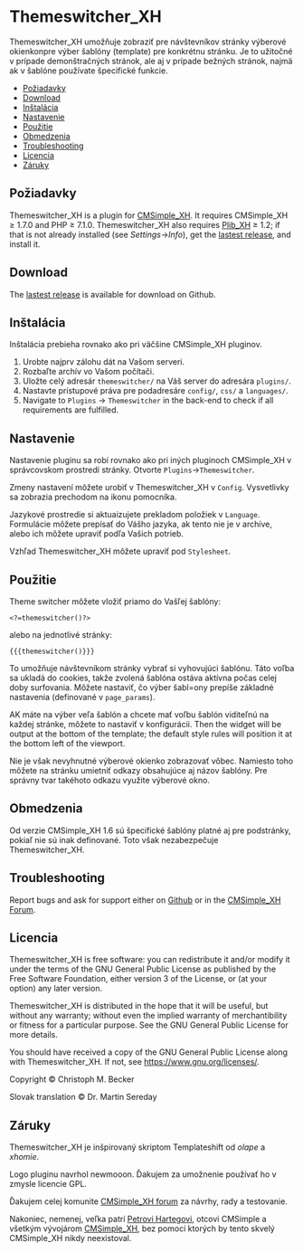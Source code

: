 # Themeswitcher_XH

Themeswitcher_XH umožňuje zobraziť pre návštevníkov stránky
výberové okienkonpre výber šablóny (template) pre konkrétnu stránku. Je
to užitočné v prípade demonštračných stránok, ale aj v prípade bežných
stránok, najmä ak v šablóne používate špecifické funkcie.


- [Požiadavky](#požiadavky)
- [Download](#download)
- [Inštalácia](#inštalácia)
- [Nastavenie](#nastavenie)
- [Použitie](#použitie)
- [Obmedzenia](#obmedzenia)
- [Troubleshooting](#troubleshooting)
- [Licencia](#licencia)
- [Záruky](#záruky)

## Požiadavky

Themeswitcher_XH is a plugin for [CMSimple_XH](https://www.cmsimple-xh.org/).
It requires CMSimple_XH ≥ 1.7.0 and PHP ≥ 7.1.0.
Themeswitcher_XH also requires [Plib_XH](https://github.com/cmb69/plib_xh) ≥ 1.2;
if that is not already installed (see *Settings*→*Info*),
get the [lastest release](https://github.com/cmb69/plib_xh/releases/latest),
and install it.

## Download

The [lastest release](https://github.com/cmb69/themeswitcher_xh/releases/latest)
is available for download on Github.

## Inštalácia

Inštalácia prebieha rovnako ako pri väčšine CMSimple_XH pluginov.

1. Urobte najprv zálohu dát na Vašom serveri.
1. Rozbaľte archív vo Vašom počítači.
1. Uložte celý adresár `themeswitcher/` na Váš server do adresára `plugins/`.
1. Nastavte prístupové práva pre podadresáre `config/`, `css/` a `languages/`.
1. Navigate to `Plugins` → `Themeswitcher` in the back-end to check
   if all requirements are fulfilled.


## Nastavenie

Nastavenie pluginu sa robí rovnako ako pri iných pluginoch CMSimple_XH
v správcovskom prostredí stránky. Otvorte `Plugins`→`Themeswitcher`.

Zmeny nastavení môžete urobiť v Themeswitcher_XH v `Config`.
Vysvetlivky sa zobrazia prechodom na ikonu pomocníka.

Jazykové prostredie si aktuaizujete prekladom položiek v `Language`.
Formulácie môžete prepísať do Vášho jazyka, ak tento nie je v archíve,
alebo ich môžete upraviť podľa Vašich potrieb.

Vzhľad Themeswitcher_XH môžete upraviť pod `Stylesheet`.

## Použitie

Theme switcher môžete vložiť priamo do Vašľej šablóny:

    <?=themeswitcher()?>

alebo na jednotlivé stránky:

    {{{themeswitcher()}}}

To umožňuje návštevníkom stránky vybrať si vyhovujúci šablónu. Táto
voľba sa ukladá do cookies, takže zvolená šablóna ostáva aktívna počas
celej doby surfovania. Môžete nastaviť, čo výber šabl=ony prepíše
základné nastavenia (definované v `page_params`).

AK máte na výber veľa šablón a chcete mať voľbu šablón viditeľnú na
každej stránke, môžete to nastaviť v konfigurácii.
Then the widget will be output at the bottom of the template; the
default style rules will position it at the bottom left of the viewport.

Nie je však nevyhnutné výberové okienko zobrazovať vôbec.
Namiesto toho môžete na stránku umietniť odkazy obsahujúce aj názov
šablóny. Pre správny tvar takéhoto odkazu využite výberové okno.

## Obmedzenia

Od verzie CMSimple_XH 1.6 sú špecifické šablóny platné aj pre podstránky,
pokiaľ nie sú inak definované. Toto však nezabezpečuje Themeswitcher_XH.

## Troubleshooting

Report bugs and ask for support either on [Github](https://github.com/cmb69/themeswitcher_xh/issues)
or in the [CMSimple_XH Forum](https://cmsimpleforum.com/).

## Licencia

Themeswitcher_XH is free software: you can redistribute it and/or modify it
under the terms of the GNU General Public License as published
by the Free Software Foundation, either version 3 of the License,
or (at your option) any later version.

Themeswitcher_XH is distributed in the hope that it will be useful,
but without any warranty; without even the implied warranty of merchantibility
or fitness for a particular purpose.
See the GNU General Public License for more details.

You should have received a copy of the GNU General Public License
along with Themeswitcher_XH. If not, see https://www.gnu.org/licenses/.

Copyright © Christoph M. Becker

Slovak translation © Dr. Martin Sereday

## Záruky

Themeswitcher_XH je inšpirovaný skriptom Templateshift od *olape* a *xhomie*.

Logo pluginu navrhol newmooon.
Ďakujem za umožnenie používať ho v zmysle licencie GPL.

Ďakujem celej komunite [CMSimple_XH forum](https://www.cmsimpleforum.com/)
za návrhy, rady a testovanie.

Nakoniec, nemenej, veľka patrí [Petrovi Hartegovi](https://harteg.dk/),
otcovi CMSimple a všetkým vývojárom [CMSimple_XH](https://www.cmsimple-xh.org/),
bez pomoci ktorých by tento skvelý CMSimple_XH nikdy neexistoval.
